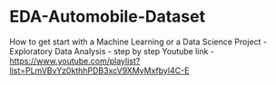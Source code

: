 # EDA-Automobile-Dataset
How to get start with a Machine Learning or a Data Science Project - Exploratory Data Analysis - step by step
Youtube link - https://www.youtube.com/playlist?list=PLmVBvYz0kthhPDB3xcV9XMyMxfbyl4C-E
